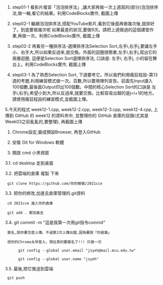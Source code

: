 1. step01-1 看影片複習「泡泡排序法」,讓大家再做一次上週寫的(部分)泡泡排序法,做一輪,看它的結果。利用CodeBlocks實作, 截圖上傳

2. step02-1 繼續泡泡排序法,搭配YouTube影片,看到它後面再做幾次後,就排好了。到底要做幾次呢 如果最差的狀況,要做9次。請把上週做過的這個課堂作業,再做一次。利用CodeBlocks實作, 截圖上傳

3. step02-2 再看另一種排序法-選擇排序法Selection Sort,左手i,右手j,要讓左手小、右手大,所以如果反過來,就交換。外面的迴圈很簡單,左手i,右手j,寫出它的兩層迴圈, 這便是Selection Sort選擇排序法, 口訣是: 左手i, 右手j, 小的留在舞台上。利用CodeBlocks實作, 截圖上傳

4. step03-1 為了熟悉Selection Sort, 下週要考它。所以我們利用瘋狂程設-第13週的考題,利用練習模式做一次。百數,所以要用陣列宣告。前面先Input讀入100個數,最後面Output印出100個數。中間的核心Selection Sort的口訣是 左手i,右手j,希望小到大,所以反過來,就要交換。比較容易出錯的是j=i+1的地方。請使用瘋狂程設的練習模式,並截圖上傳。

5.今天的程式 week12-1.cpp, week12-2.cpp, week12-3.cpp, week12-4.cpp, 上傳到 GitHub 的 week12 的資料夾中, 並整理你的 GitHub 倉庫的目錄(尤其是Week03之前亂亂的,要整理), 再截圖上傳







1. Chrome設定,變成預設Browser, 再登入GitHub

2. 安裝 Git for Windows 軟體



3. 開啟 cmd 小黑視窗

3.1. cd desktop 走到桌面

3.2. 把雲端的倉庫 複製 下來

     git clone https://github.com/你的帳號/2021cce

3.3. 把你的修改,加進去倉庫管理的.git資料

     cd 2021cce 進入你的倉庫

     git add . 都加進去

3.4. git commit -m "這是我第一次用git指令commit"

     簽名,說你要怎麼上傳。不過第1次上傳出錯,因為要說「你是誰」

     但你的Chrome太早登入。現在真的要簽名了!!! 只做一次

          git config --global user.email "jsyeh@mail.mcu.edu.tw"

          git config --global user.name "jsyeh"

3.5. 最後,把它推送到雲端

     git push
